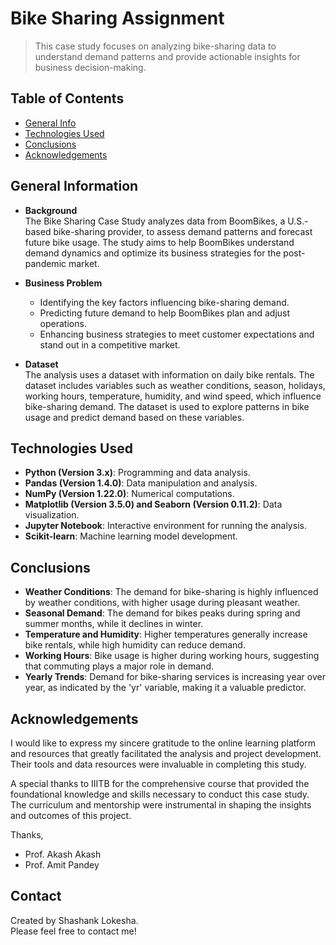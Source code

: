 # Bike Sharing Assignment
> This case study focuses on analyzing bike-sharing data to understand demand patterns and provide actionable insights for business decision-making.

## Table of Contents
* [General Info](#general-information)
* [Technologies Used](#technologies-used)
* [Conclusions](#conclusions)
* [Acknowledgements](#acknowledgements)

## General Information
- **Background**  
    The Bike Sharing Case Study analyzes data from BoomBikes, a U.S.-based bike-sharing provider, to assess demand patterns and forecast future bike usage. The study aims to help BoomBikes understand demand dynamics and optimize its business strategies for the post-pandemic market.

- **Business Problem**  
    - Identifying the key factors influencing bike-sharing demand.
    - Predicting future demand to help BoomBikes plan and adjust operations.
    - Enhancing business strategies to meet customer expectations and stand out in a competitive market.
  
- **Dataset**  
    The analysis uses a dataset with information on daily bike rentals. The dataset includes variables such as weather conditions, season, holidays, working hours, temperature, humidity, and wind speed, which influence bike-sharing demand. The dataset is used to explore patterns in bike usage and predict demand based on these variables.

## Technologies Used
- **Python (Version 3.x)**: Programming and data analysis.
- **Pandas (Version 1.4.0)**: Data manipulation and analysis.
- **NumPy (Version 1.22.0)**: Numerical computations.
- **Matplotlib (Version 3.5.0) and Seaborn (Version 0.11.2)**: Data visualization.
- **Jupyter Notebook**: Interactive environment for running the analysis.
- **Scikit-learn**: Machine learning model development.

## Conclusions
- **Weather Conditions**: The demand for bike-sharing is highly influenced by weather conditions, with higher usage during pleasant weather.
- **Seasonal Demand**: The demand for bikes peaks during spring and summer months, while it declines in winter.
- **Temperature and Humidity**: Higher temperatures generally increase bike rentals, while high humidity can reduce demand.
- **Working Hours**: Bike usage is higher during working hours, suggesting that commuting plays a major role in demand.
- **Yearly Trends**: Demand for bike-sharing services is increasing year over year, as indicated by the 'yr' variable, making it a valuable predictor.

## Acknowledgements
I would like to express my sincere gratitude to the online learning platform and resources that greatly facilitated the analysis and project development. Their tools and data resources were invaluable in completing this study.

A special thanks to IIITB for the comprehensive course that provided the foundational knowledge and skills necessary to conduct this case study. The curriculum and mentorship were instrumental in shaping the insights and outcomes of this project.

Thanks,  
- Prof. Akash Akash 
- Prof. Amit Pandey 

## Contact
Created by Shashank Lokesha.  
Please feel free to contact me!